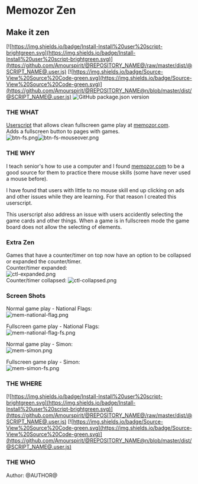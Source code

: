 # Memozor Zen

## Make it zen

[![https://img.shields.io/badge/Install-Install%20user%20script-brightgreen.svg](https://img.shields.io/badge/Install-Install%20user%20script-brightgreen.svg)](https://github.com/Amourspirit/@REPOSITORY_NAME@/raw/master/dist/@SCRIPT_NAME@.user.js) [![https://img.shields.io/badge/Source-View%20Source%20Code-green.svg](https://img.shields.io/badge/Source-View%20Source%20Code-green.svg)](https://github.com/Amourspirit/@REPOSITORY_NAME@n/blob/master/dist/@SCRIPT_NAME@.user.js) ![GitHub package.json version](https://img.shields.io/github/package-json/v/Amourspirit/@REPOSITORY_NAME@.svg)

### THE WHAT

<a href="https://en.wikipedia.org/wiki/Userscript/" target="_blank">Userscript</a> that allows clean fullscreen game play at <a href="http://www.memozor.com" target="_blank">memozor.com</a>.  
Adds a fullscreen button to pages with games.  
![btn-fs.png](https://i.postimg.cc/VLkH0bhp/btn-fs.png)![btn-fs-mouseover.png](https://i.postimg.cc/HsvvwkDx/btn-fs-mouseover.png)

### THE WHY

I teach senior's how to use a computer and I found <a href="http://www.memozor.com" target="_blank">memozor.com</a> to be a good source for them to practice there mouse skills (some have never used a mouse before).

I have found that users with little to no mouse skill end up clicking on ads and other issues while they are learning. For that reason I created this userscript.

This userscript also address an issue with users accidently selecting the game cards and other things. When a game is in fullscreen mode the game board does not allow the selecting of elements.  

### Extra Zen

Games that have a counter/timer on top now have an option to be collapsed or expanded the counter/timer.  
Counter/timer expanded:  
![ctl-expanded.png](https://i.postimg.cc/Bndhz7vf/ctl-expanded.png)  
Counter/timer collapsed:
![ctl-collapsed.png](https://i.postimg.cc/MpcPdJqY/ctl-collapsed.png)  

### Screen Shots

Normal game play - National Flags:  
![mem-national-flag.png](https://i.postimg.cc/LsLyFkqY/mem-national-flag.png)  

Fullscreen game play - National Flags:  
![mem-national-flag-fs.png](https://i.postimg.cc/Kzb0GKL9/mem-national-flag-fs.png)  

Normal game play - Simon:  
![mem-simon.png](https://i.postimg.cc/XJgQpVkn/mem-simon.png)  

Fullscreen game play - Simon:  
![mem-simon-fs.png](https://i.postimg.cc/wMf2Q0rP/mem-simon-fs.png)  

### THE WHERE

[![https://img.shields.io/badge/Install-Install%20user%20script-brightgreen.svg](https://img.shields.io/badge/Install-Install%20user%20script-brightgreen.svg)](https://github.com/Amourspirit/@REPOSITORY_NAME@/raw/master/dist/@SCRIPT_NAME@.user.js) [![https://img.shields.io/badge/Source-View%20Source%20Code-green.svg](https://img.shields.io/badge/Source-View%20Source%20Code-green.svg)](https://github.com/Amourspirit/@REPOSITORY_NAME@n/blob/master/dist/@SCRIPT_NAME@.user.js)

### THE WHO

Author: @AUTHOR@